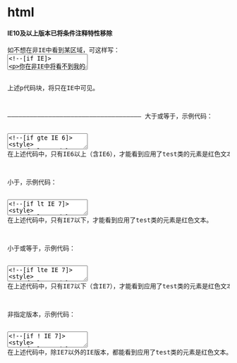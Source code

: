 # html
<h4>IE10及以上版本已将条件注释特性移除</h4>
<pre>
如不想在非IE中看到某区域，可这样写：
<textarea>
<!--[if IE]>
<p>你在非IE中将看不到我的身影</p>
<![endif]-->
</textarea>

上述p代码块，将只在IE中可见。

————————————————————————————————————
大于或等于，示例代码：
<textarea>
<!--[if gte IE 6]>
<style>
.test{color:red;}
</style>
<![endif]-->
</textarea>
在上述代码中，只有IE6以上（含IE6），才能看到应用了test类的元素是红色文本。



小于，示例代码：
<textarea>
<!--[if lt IE 7]>
<style>
.test{color:red;}
</style>
<![endif]-->
</textarea>
在上述代码中，只有IE7以下，才能看到应用了test类的元素是红色文本。



小于或等于，示例代码：
<textarea>
<!--[if lte IE 7]>
<style>
.test{color:red;}
</style>
<![endif]-->
</textarea>
在上述代码中，只有IE7以下（含IE7），才能看到应用了test类的元素是红色文本。



非指定版本，示例代码：
<textarea>
<!--[if ! IE 7]>
<style>
.test{color:red;}
</style>
<![endif]-->
</textarea>
在上述代码中，除IE7以外的IE版本，都能看到应用了test类的元素是红色文本。

</pre>
